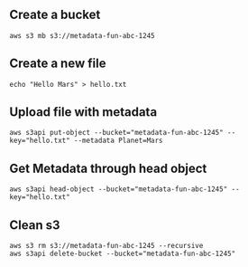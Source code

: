 ## Create a bucket
```
aws s3 mb s3://metadata-fun-abc-1245
```

## Create a new file
```
echo "Hello Mars" > hello.txt
```

## Upload file with metadata
```
aws s3api put-object --bucket="metadata-fun-abc-1245" --key="hello.txt" --metadata Planet=Mars
```

## Get Metadata through head object
```
aws s3api head-object --bucket="metadata-fun-abc-1245" --key="hello.txt"
```

## Clean s3
```
aws s3 rm s3://metadata-fun-abc-1245 --recursive
aws s3api delete-bucket --bucket="metadata-fun-abc-1245"
```